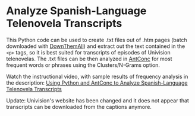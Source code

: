 # Analyze Spanish-Language Telenovela Transcripts

This Python code can be used to create .txt files out of .htm pages (batch downloaded with [DownThemAll](https://www.downthemall.net/)) and extract out the text contained in the `<p>` tags, so it is best suited for transcripts of episodes of Univision telenovelas. The .txt files can be then analyzed in [AntConc](https://www.laurenceanthony.net/software/antconc/) for most frequent words or phrases using the Clusters/N-Grams option.

Watch the instructional video, with sample results of frequency analysis in the description: [Using Python and AntConc to Analyze Spanish-Language Telenovela Transcripts](https://youtu.be/AD7CqMwj6MU)

Update: Univision's website has been changed and it does not appear that transcripts can be downloaded from the captions anymore.
